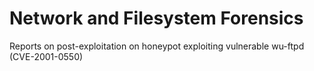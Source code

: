 # Network and Filesystem Forensics
Reports on post-exploitation on honeypot exploiting vulnerable wu-ftpd (CVE-2001-0550)
